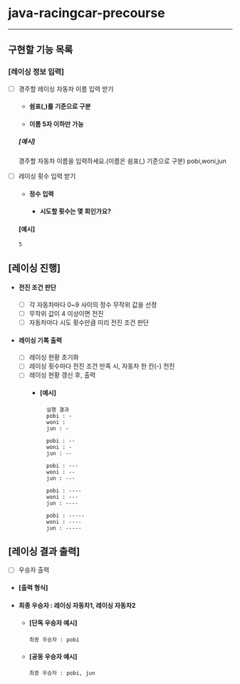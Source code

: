 # java-racingcar-precourse
- - -
## 구현할 기능 목록

### [레이싱 정보 입력]
 - [ ] 경주할 레이싱 자동차 이름 입력 받기 
   - #### 쉼표(,)를 기준으로 구분
   - #### 이름 5자 이하만 가능 
    ##### [예시]


     경주할 자동차 이름을 입력하세요.(이름은 쉼표(,) 기준으로 구분)
     pobi,woni,jun

  - [ ] 레이싱 횟수 입력 받기
    - #### 정수 입력 
      - #### 시도할 횟수는 몇 회인가요?
    #### [예시]
        5

## [레이싱 진행]
- ####  전진 조건 판단 
  - [ ] 각 자동차마다 0~9 사이의 정수 무작위 값을 선정
  - [ ] 무작위 값이 4 이상이면 전진
  - [ ] 자동차마다 시도 횟수만큼 미리 전진 조건 판단 
  
- #### 레이싱 기록 출력
  - [ ] 레이싱 현황 초기화 
  - [ ] 레이싱 횟수마다 전진 조건 만족 시, 자동차 한 칸(-) 전진
  - [ ] 레이싱 현황 갱신 후, 출력 
    - #### [예시]
            실행 결과
            pobi : -
            woni :
            jun : -
    
            pobi : --
            woni : -
            jun : --

            pobi : ---
            woni : --
            jun : ---
    
            pobi : ----
            woni : ---
            jun : ----
    
            pobi : -----
            woni : ----
            jun : -----


## [레이싱 결과 출력]
- [ ] 우승자 출력
- #### [출력 형식] 
- #### 최종 우승자 : 레이싱 자동차1, 레이싱 자동차2
  - #### [단독 우승자 예시]
        최종 우승자 : pobi

  - #### [공동 우승자 예시]
        최종 우승자 : pobi, jun
        
  
